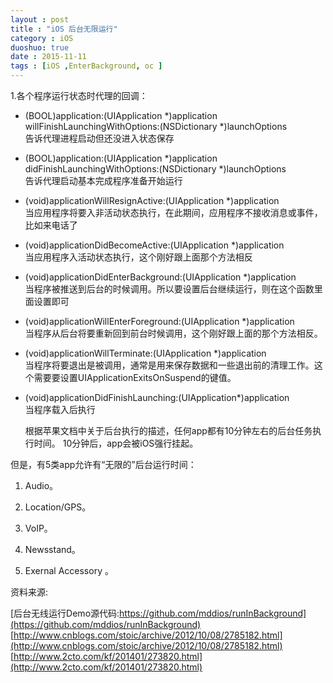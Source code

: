 ```yaml
---
layout : post
title : "iOS 后台无限运行"
category : iOS
duoshuo: true
date : 2015-11-11
tags : [iOS ,EnterBackground, oc ]
---
```



1.各个程序运行状态时代理的回调：

- (BOOL)application:(UIApplication *)application willFinishLaunchingWithOptions:(NSDictionary *)launchOptions   
  告诉代理进程启动但还没进入状态保存    
- (BOOL)application:(UIApplication *)application didFinishLaunchingWithOptions:(NSDictionary *)launchOptions<br />
  告诉代理启动基本完成程序准备开始运行<br />
- (void)applicationWillResignActive:(UIApplication *)application<br />
  当应用程序将要入非活动状态执行，在此期间，应用程序不接收消息或事件，比如来电话了<br />
- (void)applicationDidBecomeActive:(UIApplication *)application <br />
  当应用程序入活动状态执行，这个刚好跟上面那个方法相反<br />
- (void)applicationDidEnterBackground:(UIApplication *)application<br />
  当程序被推送到后台的时候调用。所以要设置后台继续运行，则在这个函数里面设置即可<br />
- (void)applicationWillEnterForeground:(UIApplication *)application<br />
	当程序从后台将要重新回到前台时候调用，这个刚好跟上面的那个方法相反。<br />
- (void)applicationWillTerminate:(UIApplication *)application<br />
	当程序将要退出是被调用，通常是用来保存数据和一些退出前的清理工作。这个需要要设置UIApplicationExitsOnSuspend的键值。<br />
- (void)applicationDidFinishLaunching:(UIApplication*)application<br />
	当程序载入后执行


    根据苹果文档中关于后台执行的描述，任何app都有10分钟左右的后台任务执行时间。 10分钟后，app会被iOS强行挂起。
    
但是，有5类app允许有“无限的”后台运行时间：

1. Audio。

2. Location/GPS。

3. VoIP。

4. Newsstand。

5. Exernal Accessory 。

资料来源:

[后台无线运行Demo源代码:https://github.com/mddios/runInBackground](https://github.com/mddios/runInBackground)<br />
[http://www.cnblogs.com/stoic/archive/2012/10/08/2785182.html](http://www.cnblogs.com/stoic/archive/2012/10/08/2785182.html)<br />
[http://www.2cto.com/kf/201401/273820.html](http://www.2cto.com/kf/201401/273820.html)<br />
